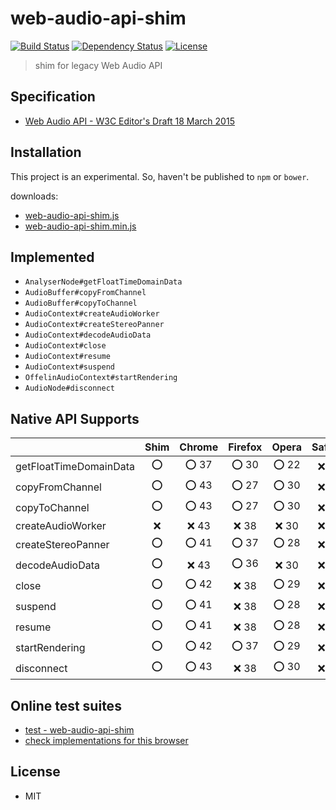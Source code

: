# web-audio-api-shim
[![Build Status](http://img.shields.io/travis/mohayonao/web-audio-api-shim.svg?style=flat-square)](https://travis-ci.org/mohayonao/web-audio-api-shim)
[![Dependency Status](http://img.shields.io/david/mohayonao/web-audio-api-shim.svg?style=flat-square)](https://david-dm.org/mohayonao/web-audio-api-shim)
[![License](http://img.shields.io/badge/license-MIT-brightgreen.svg?style=flat-square)](http://mohayonao.mit-license.org/)

> shim for legacy Web Audio API

## Specification
- [Web Audio API - W3C Editor's Draft 18 March 2015](http://webaudio.github.io/web-audio-api/)

## Installation
This project is an experimental. So, haven't be published to `npm` or `bower`.

downloads:

- [web-audio-api-shim.js](https://raw.githubusercontent.com/mohayonao/web-audio-api-shim/master/build/web-audio-api-shim.js)
- [web-audio-api-shim.min.js](https://raw.githubusercontent.com/mohayonao/web-audio-api-shim/master/build/web-audio-api-shim.min.js)

## Implemented
- `AnalyserNode#getFloatTimeDomainData`
- `AudioBuffer#copyFromChannel`
- `AudioBuffer#copyToChannel`
- `AudioContext#createAudioWorker`
- `AudioContext#createStereoPanner`
- `AudioContext#decodeAudioData`
- `AudioContext#close`
- `AudioContext#resume`
- `AudioContext#suspend`
- `OffelinAudioContext#startRendering`
- `AudioNode#disconnect`

## Native API Supports
|                        | Shim | Chrome | Firefox | Opera  | Safari |
| -----------------------|:----:|:------:|:-------:|:------:|:------:|
| getFloatTimeDomainData | :o:  | :o: 37 | :o: 30  | :o: 22 | :x: 8  |
| copyFromChannel        | :o:  | :o: 43 | :o: 27  | :o: 30 | :x: 8  |
| copyToChannel          | :o:  | :o: 43 | :o: 27  | :o: 30 | :x: 8  |
| createAudioWorker      | :x:  | :x: 43 | :x: 38  | :x: 30 | :x: 8  |
| createStereoPanner     | :o:  | :o: 41 | :o: 37  | :o: 28 | :x: 8  |
| decodeAudioData        | :o:  | :x: 43 | :o: 36  | :x: 30 | :x: 8  |
| close                  | :o:  | :o: 42 | :x: 38  | :o: 29 | :x: 8  |
| suspend                | :o:  | :o: 41 | :x: 38  | :o: 28 | :x: 8  |
| resume                 | :o:  | :o: 41 | :x: 38  | :o: 28 | :x: 8  |
| startRendering         | :o:  | :o: 42 | :o: 37  | :o: 29 | :x: 8  |
| disconnect             | :o:  | :o: 43 | :x: 38  | :o: 30 | :x: 8  |

## Online test suites
- [test - web-audio-api-shim](http://mohayonao.github.io/web-audio-api-shim/test/)
- [check implementations for this browser](http://mohayonao.github.io/web-audio-api-shim/test/impl.html)

## License
- MIT
